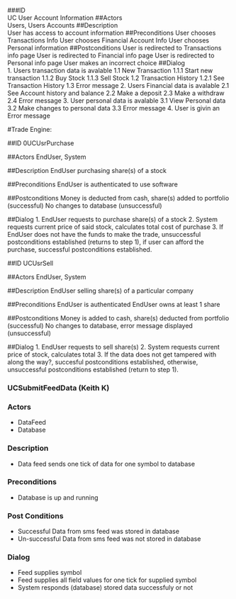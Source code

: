 ###ID	
	UC User Account Information
##Actors	
	Users, Users Accounts
##Description	
	User has access to account information
##Preconditions	
	User chooses Transactions Info
	User chooses Financial Account Info
	User chooses Personal information
##Postconditions	User is redirected to Transactions info page
	User is redirected to Financial info page
	User is redirected to Personal info page
	User makes an incorrect choice 
##Dialog	
	1. Users transaction data is avalable
	1.1 New Transaction
	1.1.1 Start new transaction
	1.1.2 Buy Stock
	1.1.3 Sell Stock
	1.2 Transaction History
	1.2.1 See Transaction History
	1.3 Error message
	2. Users Financial data is avalable
	2.1 See Account history and balance
	2.2 Make a deposit
	2.3 Make a withdraw
	2.4 Error message
	3. User personal data is avalable
	3.1 View Personal data
	3.2 Make changes to personal data
	3.3 Error message
	4. User is givin an Error message 


#Trade Engine: 

##ID 
	0UCUsrPurchase 

##Actors 
	EndUser, System 

##Description 
	EndUser purchasing share(s) of a stock 

##Preconditions 
	EndUser is authenticated to use software 
	
##Postconditions 
	Money is deducted from cash, share(s) added to portfolio (successful) 
	No changes to database (unsuccessful)

##Dialog
	1. EndUser requests to purchase share(s) of a stock 
	2. System requests current price of said stock, calculates total cost of purchase 
	3. If EndUser does not have the funds to make the trade, unsuccessful postconditions established (returns to step 1), if user can afford the purchase, successful postconditions established.  


##ID 
	UCUsrSell 

##Actors 
	EndUser, System 

##Description 
	EndUser selling share(s) of a particular company 

##Preconditions 
	EndUser is authenticated 
	EndUser owns at least 1 share 

##Postconditions 
	Money is added to cash, share(s) deducted from portfolio (successful) 
	No changes to database, error message displayed (unsuccessful) 

##Dialog 
	1. EndUser requests to sell share(s) 
	2. System requests current price of stock, calculates total 
	3. If the data does not get tampered with along the way?, succesful postconditions established, otherwise, unsuccessful postconditions established (return to step 1).

### UCSubmitFeedData (Keith K)

### Actors
* DataFeed 
* Database 

### Description
* Data feed sends one tick of data for one symbol to database

### Preconditions
* Database is up and running

### Post Conditions
* Successful Data from sms feed was stored in database 
* Un-successful Data from sms feed was not stored in database

### Dialog
* Feed supplies symbol
* Feed supplies all field values for one tick for supplied symbol
* System responds (database) stored data successfuly or not


